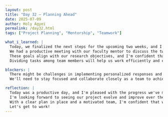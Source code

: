 ```yaml
---
layout: post
title: "Day 32 – Planning Ahead"
date: 2025-07-09
author: Holy Agyei
permalink: /day32.html
tags: ["Project Planning", "Mentorship", "Teamwork"]

what_i_learned: |
  Today, we finalized the next steps for the upcoming two weeks, and I'm excited about the direction we're heading. 
  We had a productive meeting with our faculty mentor to discuss the two new phases of the project, focusing on personalized responses and improving accuracy. 
  These goals align with our research objectives, and I'm confident that we'll make significant progress. 
  Dividing tasks among team members will help us work efficiently and effectively.

blockers: |
  There might be challenges in implementing personalized responses and improving accuracy, but we're aware of the potential obstacles and are prepared to address them. 
  We'll need to stay focused and collaborate closely as a team to achieve our goals.

reflection: |
  Today was a productive day, and I'm pleased with the progress we've made in planning our next steps. 
  I'm looking forward to seeing our project evolve and improve over the next two weeks. 
  With a clear plan in place and a motivated team, I'm confident that we'll achieve our objectives. 
  Let's get to work!
---
```

